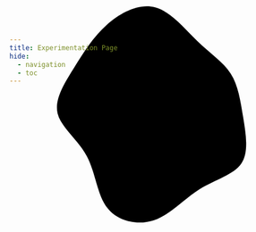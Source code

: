 ```yaml
---
title: Experimentation Page
hide:
  - navigation
  - toc
---
```


<script src="https://kit.fontawesome.com/79ff35ecec.js" crossorigin="anonymous"></script>

<style>

[data-md-color-scheme="default"] {
 --c1: #001242;
 --c2: #5466CE;
 --c3: #4CC9F0;
}

[data-md-color-scheme="slate"] {
 --c1: #C33C54;
 --c2: #5466CE;
 --c3: #3ABEFF;
}

.md-header {
    position: initial;
}

.blob {
 fill: url(#gradient-vertical) gray;
 float:right;
 margin-top: -5vh;
}

.gradient {
 margin: -5em;
}

.pfp {
 float: right;
 width: 310px;
 margin-top: 8em;
 margin-right: -26em;
}

@media (max-width: 68em) {

}

</style>

<svg class="blob" width="480px" viewBox="0 0 200 200">
  <path d="M29.9,-55.6C39.7,-46.1,49.2,-40,54.8,-31.3C60.4,-22.6,62,-11.3,64.1,1.2C66.1,13.6,68.5,27.3,62.8,35.8C57.1,44.4,43.3,47.8,31.5,55.2C19.7,62.7,9.8,74.2,-2.4,78.3C-14.6,82.4,-29.2,79.1,-36.9,69.3C-44.7,59.5,-45.6,43.2,-52.3,30.5C-59,17.9,-71.5,9,-74.1,-1.5C-76.6,-11.9,-69.2,-23.8,-61.9,-35.5C-54.7,-47.2,-47.6,-58.7,-37.3,-67.8C-27,-77,-13.5,-83.8,-1.7,-80.8C10.1,-77.8,20.1,-65.1,29.9,-55.6Z" transform="translate(100 100)" />

<!---<img class="pfp" src="../images/About/profile.png" alt="Profile Picture" class="profilepic">
-->

</svg>

<svg class="gradient" width="1px" height="1px">
  <linearGradient id="gradient-vertical" x2="0.4" y2="1">
    <stop offset="0%" stop-color="var(--c1)" />
    <stop offset="55%" stop-color="var(--c2)" />
    <stop offset="100%" stop-color="var(--c3)" />
  </linearGradient>
</svg>